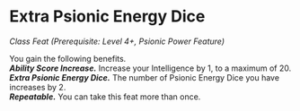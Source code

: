 # Extra Psionic Energy Dice
*Class Feat (Prerequisite: Level 4+, Psionic Power Feature)*

You gain the following benefits.  
***Ability Score Increase.*** Increase your Intelligence by 1, to a maximum of 20.  
***Extra Psionic Energy Dice.*** The number of Psionic Energy Dice you have increases by 2.  
***Repeatable.*** You can take this feat more than once.